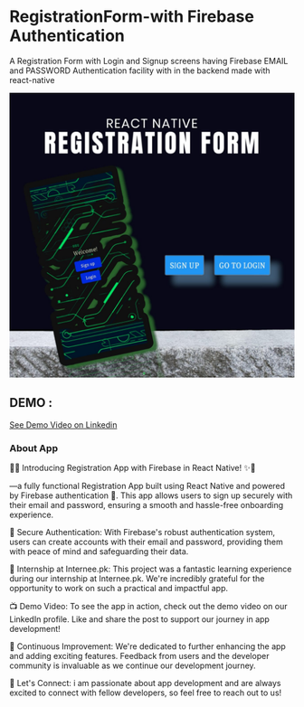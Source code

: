 # RegistrationForm-with Firebase Authentication

A Registration Form with Login and Signup screens having Firebase EMAIL and PASSWORD Authentication facility with in the backend made with react-native 

![Local Image](./img/cover.png)

## DEMO :

[See Demo Video on Linkedin](https://www.linkedin.com/posts/muhammad-maaz-9b134a251_reactnative-firebase-appdevelopment-activity-7086650779075321859-MQk2?utm_source=share&utm_medium=member_desktop)

### About App

📱✨ Introducing Registration App with Firebase in React Native! ✨📱

—a fully functional Registration App built using React Native and powered by Firebase authentication 🚀. This app allows users to sign up securely with their email and password, ensuring a smooth and hassle-free onboarding experience.

🔑 Secure Authentication: With Firebase's robust authentication system, users can create accounts with their email and password, providing them with peace of mind and safeguarding their data.

💼 Internship at Internee.pk: This project was a fantastic learning experience during our internship at Internee.pk. We're incredibly grateful for the opportunity to work on such a practical and impactful app.

📺 Demo Video: To see the app in action, check out the demo video on our LinkedIn profile. Like and share the post to support our journey in app development!

🌟 Continuous Improvement: We're dedicated to further enhancing the app and adding exciting features. Feedback from users and the developer community is invaluable as we continue our development journey.

🚀 Let's Connect: i am passionate about app development and are always excited to connect with fellow developers, so feel free to reach out to us!
